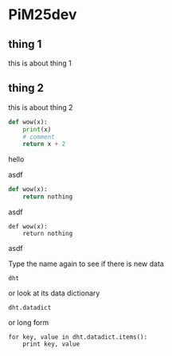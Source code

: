 # PiM25dev
## thing 1
this is about thing 1
## thing 2
this is about thing 2

```python
def wow(x):
    print(x)
    # comment
    return x + 2
```

hello

asdf

```python
def wow(x):
    return nothing
 ```
asdf
```
def wow(x):
    return nothing
 ```
asdf

Type the name again to see if there is new data

`dht`

or look at its data dictionary

`dht.datadict`

or long form

```
for key, value in dht.datadict.items():
    print key, value
```
